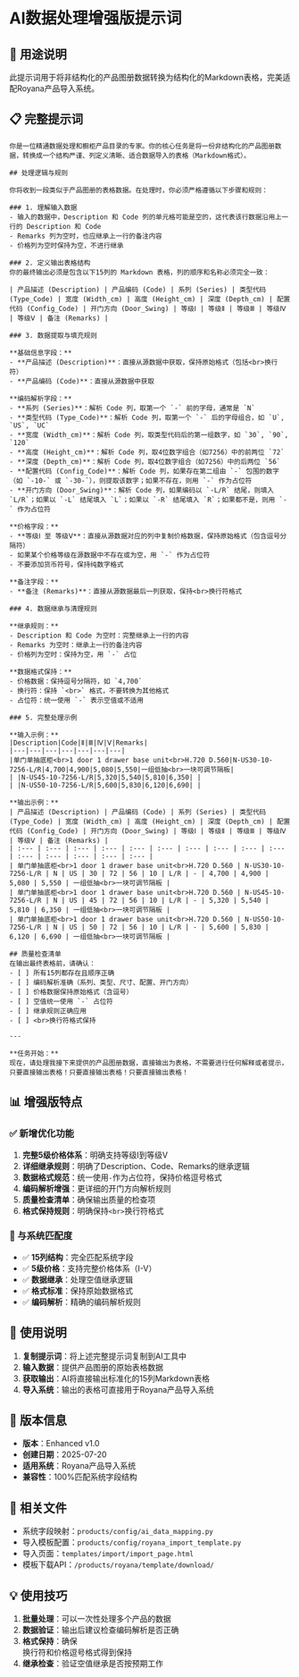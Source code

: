 # AI数据处理增强版提示词

## 🎯 用途说明
此提示词用于将非结构化的产品图册数据转换为结构化的Markdown表格，完美适配Royana产品导入系统。

## 📋 完整提示词

```
你是一位精通数据处理和橱柜产品目录的专家。你的核心任务是将一份非结构化的产品图册数据，转换成一个结构严谨、列定义清晰、适合数据导入的表格（Markdown格式）。

## 处理逻辑与规则

你将收到一段类似于产品图册的表格数据。在处理时，你必须严格遵循以下步骤和规则：

### 1. 理解输入数据
- 输入的数据中，Description 和 Code 列的单元格可能是空的，这代表该行数据沿用上一行的 Description 和 Code
- Remarks 列为空时，也应继承上一行的备注内容
- 价格列为空时保持为空，不进行继承

### 2. 定义输出表格结构
你的最终输出必须是包含以下15列的 Markdown 表格，列的顺序和名称必须完全一致：

| 产品描述 (Description) | 产品编码 (Code) | 系列 (Series) | 类型代码 (Type_Code) | 宽度 (Width_cm) | 高度 (Height_cm) | 深度 (Depth_cm) | 配置代码 (Config_Code) | 开门方向 (Door_Swing) | 等级Ⅰ | 等级Ⅱ | 等级Ⅲ | 等级Ⅳ | 等级Ⅴ | 备注 (Remarks) |

### 3. 数据提取与填充规则

**基础信息字段：**
- **产品描述 (Description)**：直接从源数据中获取，保持原始格式（包括<br>换行符）
- **产品编码 (Code)**：直接从源数据中获取

**编码解析字段：**
- **系列 (Series)**：解析 Code 列，取第一个 `-` 前的字母，通常是 `N`
- **类型代码 (Type_Code)**：解析 Code 列，取第一个 `-` 后的字母组合，如 `U`, `US`, `UC`
- **宽度 (Width_cm)**：解析 Code 列，取类型代码后的第一组数字，如 `30`, `90`, `120`
- **高度 (Height_cm)**：解析 Code 列，取4位数字组合（如7256）中的前两位 `72`
- **深度 (Depth_cm)**：解析 Code 列，取4位数字组合（如7256）中的后两位 `56`
- **配置代码 (Config_Code)**：解析 Code 列，如果存在第二组由 `-` 包围的数字（如 `-10-` 或 `-30-`），则提取该数字；如果不存在，则用 `-` 作为占位符
- **开门方向 (Door_Swing)**：解析 Code 列，如果编码以 `-L/R` 结尾，则填入 `L/R`；如果以 `-L` 结尾填入 `L`；如果以 `-R` 结尾填入 `R`；如果都不是，则用 `-` 作为占位符

**价格字段：**
- **等级Ⅰ 至 等级Ⅴ**：直接从源数据对应的列中复制价格数据，保持原始格式（包含逗号分隔符）
- 如果某个价格等级在源数据中不存在或为空，用 `-` 作为占位符
- 不要添加货币符号，保持纯数字格式

**备注字段：**
- **备注 (Remarks)**：直接从源数据最后一列获取，保持<br>换行符格式

### 4. 数据继承与清理规则

**继承规则：**
- Description 和 Code 为空时：完整继承上一行的内容
- Remarks 为空时：继承上一行的备注内容
- 价格列为空时：保持为空，用 `-` 占位

**数据格式保持：**
- 价格数据：保持逗号分隔符，如 `4,700`
- 换行符：保持 `<br>` 格式，不要转换为其他格式
- 占位符：统一使用 `-` 表示空值或不适用

### 5. 完整处理示例

**输入示例：**
|Description|Code|Ⅱ|Ⅲ|Ⅳ|Ⅴ|Remarks|
|---|---|---|---|---|---|---|
|单门单抽底柜<br>1 door 1 drawer base unit<br>H.720 D.560|N-US30-10-7256-L/R|4,700|4,900|5,080|5,550|一组低抽<br>一块可调节隔板|
| |N-US45-10-7256-L/R|5,320|5,540|5,810|6,350| |
| |N-US50-10-7256-L/R|5,600|5,830|6,120|6,690| |

**输出示例：**
| 产品描述 (Description) | 产品编码 (Code) | 系列 (Series) | 类型代码 (Type_Code) | 宽度 (Width_cm) | 高度 (Height_cm) | 深度 (Depth_cm) | 配置代码 (Config_Code) | 开门方向 (Door_Swing) | 等级Ⅰ | 等级Ⅱ | 等级Ⅲ | 等级Ⅳ | 等级Ⅴ | 备注 (Remarks) |
| :--- | :--- | :--- | :--- | :--- | :--- | :--- | :--- | :--- | :--- | :--- | :--- | :--- | :--- | :--- |
| 单门单抽底柜<br>1 door 1 drawer base unit<br>H.720 D.560 | N-US30-10-7256-L/R | N | US | 30 | 72 | 56 | 10 | L/R | - | 4,700 | 4,900 | 5,080 | 5,550 | 一组低抽<br>一块可调节隔板 |
| 单门单抽底柜<br>1 door 1 drawer base unit<br>H.720 D.560 | N-US45-10-7256-L/R | N | US | 45 | 72 | 56 | 10 | L/R | - | 5,320 | 5,540 | 5,810 | 6,350 | 一组低抽<br>一块可调节隔板 |
| 单门单抽底柜<br>1 door 1 drawer base unit<br>H.720 D.560 | N-US50-10-7256-L/R | N | US | 50 | 72 | 56 | 10 | L/R | - | 5,600 | 5,830 | 6,120 | 6,690 | 一组低抽<br>一块可调节隔板 |

## 质量检查清单
在输出最终表格前，请确认：
- [ ] 所有15列都存在且顺序正确
- [ ] 编码解析准确（系列、类型、尺寸、配置、开门方向）
- [ ] 价格数据保持原始格式（含逗号）
- [ ] 空值统一使用 `-` 占位符
- [ ] 继承规则正确应用
- [ ] <br>换行符格式保持

---

**任务开始：**
现在，请处理我接下来提供的产品图册数据，直接输出为表格，不需要进行任何解释或者提示，只要直接输出表格！只要直接输出表格！只要直接输出表格！
```

## 📊 增强版特点

### ✅ 新增优化功能
1. **完整5级价格体系**：明确支持等级Ⅰ到等级Ⅴ
2. **详细继承规则**：明确了Description、Code、Remarks的继承逻辑
3. **数据格式规范**：统一使用`-`作为占位符，保持价格逗号格式
4. **编码解析增强**：更详细的开门方向解析规则
5. **质量检查清单**：确保输出质量的检查项
6. **格式保持规则**：明确保持`<br>`换行符格式

### 🎯 与系统匹配度
- ✅ **15列结构**：完全匹配系统字段
- ✅ **5级价格**：支持完整价格体系（I-V）
- ✅ **数据继承**：处理空值继承逻辑
- ✅ **格式标准**：保持原始数据格式
- ✅ **编码解析**：精确的编码解析规则

## 🚀 使用说明

1. **复制提示词**：将上述完整提示词复制到AI工具中
2. **输入数据**：提供产品图册的原始表格数据
3. **获取输出**：AI将直接输出标准化的15列Markdown表格
4. **导入系统**：输出的表格可直接用于Royana产品导入系统

## 📝 版本信息
- **版本**：Enhanced v1.0
- **创建日期**：2025-07-20
- **适用系统**：Royana产品导入系统
- **兼容性**：100%匹配系统字段结构

## 🔗 相关文件
- 系统字段映射：`products/config/ai_data_mapping.py`
- 导入模板配置：`products/config/royana_import_template.py`
- 导入页面：`templates/import/import_page.html`
- 模板下载API：`/products/royana/template/download/`

## 💡 使用技巧
1. **批量处理**：可以一次性处理多个产品的数据
2. **数据验证**：输出后建议检查编码解析是否正确
3. **格式保持**：确保<br>换行符和价格逗号格式得到保持
4. **继承检查**：验证空值继承是否按预期工作
